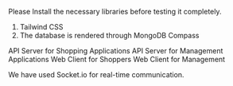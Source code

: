 Please Install the necessary libraries before testing it completely.
1) Tailwind CSS
2) The database is rendered through MongoDB Compass

API Server for Shopping Applications
API Server for Management Applications
Web Client for Shoppers
Web Client for Management

We have used Socket.io for real-time communication.
